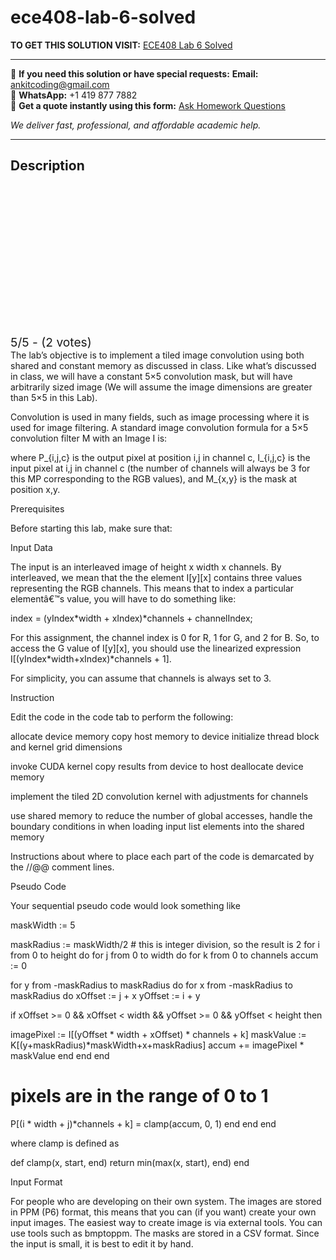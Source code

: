 # ece408-lab-6-solved
**TO GET THIS SOLUTION VISIT:** [ECE408 Lab 6 Solved](https://www.ankitcodinghub.com/product/ece408-objective-solved-7/)


---

📩 **If you need this solution or have special requests:** **Email:** ankitcoding@gmail.com  
📱 **WhatsApp:** +1 419 877 7882  
📄 **Get a quote instantly using this form:** [Ask Homework Questions](https://www.ankitcodinghub.com/services/ask-homework-questions/)

*We deliver fast, professional, and affordable academic help.*

---

<h2>Description</h2>



<div class="kk-star-ratings kksr-auto kksr-align-center kksr-valign-top" data-payload="{&quot;align&quot;:&quot;center&quot;,&quot;id&quot;:&quot;124012&quot;,&quot;slug&quot;:&quot;default&quot;,&quot;valign&quot;:&quot;top&quot;,&quot;ignore&quot;:&quot;&quot;,&quot;reference&quot;:&quot;auto&quot;,&quot;class&quot;:&quot;&quot;,&quot;count&quot;:&quot;2&quot;,&quot;legendonly&quot;:&quot;&quot;,&quot;readonly&quot;:&quot;&quot;,&quot;score&quot;:&quot;5&quot;,&quot;starsonly&quot;:&quot;&quot;,&quot;best&quot;:&quot;5&quot;,&quot;gap&quot;:&quot;4&quot;,&quot;greet&quot;:&quot;Rate this product&quot;,&quot;legend&quot;:&quot;5\/5 - (2 votes)&quot;,&quot;size&quot;:&quot;24&quot;,&quot;title&quot;:&quot;ECE408 Lab 6 Solved&quot;,&quot;width&quot;:&quot;138&quot;,&quot;_legend&quot;:&quot;{score}\/{best} - ({count} {votes})&quot;,&quot;font_factor&quot;:&quot;1.25&quot;}">

<div class="kksr-stars">

<div class="kksr-stars-inactive">
            <div class="kksr-star" data-star="1" style="padding-right: 4px">


<div class="kksr-icon" style="width: 24px; height: 24px;"></div>
        </div>
            <div class="kksr-star" data-star="2" style="padding-right: 4px">


<div class="kksr-icon" style="width: 24px; height: 24px;"></div>
        </div>
            <div class="kksr-star" data-star="3" style="padding-right: 4px">


<div class="kksr-icon" style="width: 24px; height: 24px;"></div>
        </div>
            <div class="kksr-star" data-star="4" style="padding-right: 4px">


<div class="kksr-icon" style="width: 24px; height: 24px;"></div>
        </div>
            <div class="kksr-star" data-star="5" style="padding-right: 4px">


<div class="kksr-icon" style="width: 24px; height: 24px;"></div>
        </div>
    </div>

<div class="kksr-stars-active" style="width: 138px;">
            <div class="kksr-star" style="padding-right: 4px">


<div class="kksr-icon" style="width: 24px; height: 24px;"></div>
        </div>
            <div class="kksr-star" style="padding-right: 4px">


<div class="kksr-icon" style="width: 24px; height: 24px;"></div>
        </div>
            <div class="kksr-star" style="padding-right: 4px">


<div class="kksr-icon" style="width: 24px; height: 24px;"></div>
        </div>
            <div class="kksr-star" style="padding-right: 4px">


<div class="kksr-icon" style="width: 24px; height: 24px;"></div>
        </div>
            <div class="kksr-star" style="padding-right: 4px">


<div class="kksr-icon" style="width: 24px; height: 24px;"></div>
        </div>
    </div>
</div>


<div class="kksr-legend" style="font-size: 19.2px;">
            5/5 - (2 votes)    </div>
    </div>
The lab’s objective is to implement a tiled image convolution using both shared and constant memory as discussed in class. Like what’s discussed in class, we will have a constant 5×5 convolution mask, but will have arbitrarily sized image (We will assume the image dimensions are greater than 5×5 in this Lab).

Convolution is used in many fields, such as image processing where it is used for image filtering. A standard image convolution formula for a 5×5 convolution filter M with an Image I is:

where P_{i,j,c} is the output pixel at position i,j in channel c, I_{i,j,c} is the input pixel at i,j in channel c (the number of channels will always be 3 for this MP corresponding to the RGB values), and M_{x,y} is the mask at position x,y.

Prerequisites

Before starting this lab, make sure that:

Input Data

The input is an interleaved image of height x width x channels. By interleaved, we mean that the the element I[y][x] contains three values representing the RGB channels. This means that to index a particular elementâ€™s value, you will have to do something like:

index = (yIndex*width + xIndex)*channels + channelIndex;

For this assignment, the channel index is 0 for R, 1 for G, and 2 for B. So, to access the G value of I[y][x], you should use the linearized expression I[(yIndex*width+xIndex)*channels + 1].

For simplicity, you can assume that channels is always set to 3.

Instruction

Edit the code in the code tab to perform the following:

allocate device memory copy host memory to device initialize thread block and kernel grid dimensions

invoke CUDA kernel copy results from device to host deallocate device memory

implement the tiled 2D convolution kernel with adjustments for channels

use shared memory to reduce the number of global accesses, handle the boundary conditions in when loading input list elements into the shared memory

Instructions about where to place each part of the code is demarcated by the //@@ comment lines.

Pseudo Code

Your sequential pseudo code would look something like

maskWidth := 5

maskRadius := maskWidth/2 # this is integer division, so the result is 2 for i from 0 to height do for j from 0 to width do for k from 0 to channels accum := 0

for y from -maskRadius to maskRadius do for x from -maskRadius to maskRadius do xOffset := j + x yOffset := i + y

if xOffset &gt;= 0 &amp;&amp; xOffset &lt; width &amp;&amp; yOffset &gt;= 0 &amp;&amp; yOffset &lt; height then

imagePixel := I[(yOffset * width + xOffset) * channels + k] maskValue := K[(y+maskRadius)*maskWidth+x+maskRadius] accum += imagePixel * maskValue end end end

# pixels are in the range of 0 to 1

P[(i * width + j)*channels + k] = clamp(accum, 0, 1) end end end

where clamp is defined as

def clamp(x, start, end) return min(max(x, start), end) end

Input Format

For people who are developing on their own system. The images are stored in PPM (P6) format, this means that you can (if you want) create your own input images. The easiest way to create image is via external tools. You can use tools such as bmptoppm. The masks are stored in a CSV format. Since the input is small, it is best to edit it by hand.
